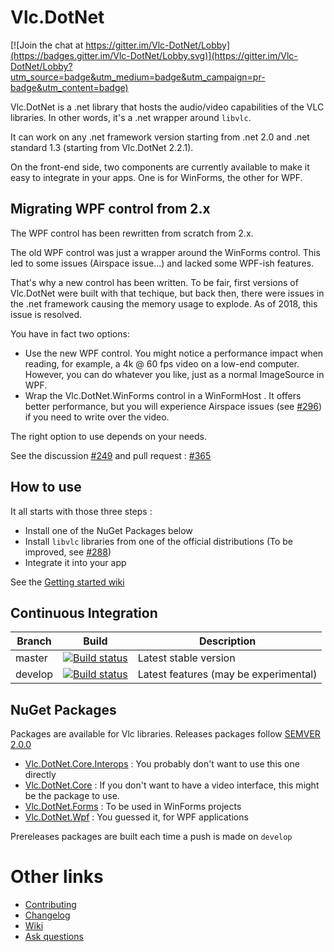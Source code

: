 Vlc.DotNet
==========

[![Join the chat at https://gitter.im/Vlc-DotNet/Lobby](https://badges.gitter.im/Vlc-DotNet/Lobby.svg)](https://gitter.im/Vlc-DotNet/Lobby?utm_source=badge&utm_medium=badge&utm_campaign=pr-badge&utm_content=badge)

Vlc.DotNet is a .net library that hosts the audio/video capabilities of the VLC libraries. In other words, it's a .net wrapper around `libvlc`.

It can work on any .net framework version starting from .net 2.0 and .net standard 1.3 (starting from Vlc.DotNet 2.2.1).

On the front-end side, two components are currently available to make it easy to integrate in your apps. One is for WinForms, the other for WPF.

Migrating WPF control from 2.x
----------

The WPF control has been rewritten from scratch from 2.x.

The old WPF control was just a wrapper around the WinForms control.
This led to some issues (Airspace issue...) and lacked some WPF-ish features.

That's why a new control has been written. To be fair, first versions of Vlc.DotNet
were built with that techique, but back then, there were issues in the .net framework
causing the memory usage to explode. As of 2018, this issue is resolved.

You have in fact two options:
- Use the new WPF control. You might notice a performance impact when reading, for example, a 4k @ 60 fps video on a low-end computer. However, you can do whatever you like, just as a normal ImageSource in WPF.
- Wrap the Vlc.DotNet.WinForms control in a WinFormHost . It offers better performance, but you will experience Airspace issues (see [#296](https://github.com/ZeBobo5/Vlc.DotNet/issues/296)) if you need to write over the video.

The right option to use depends on your needs.

See the discussion [#249](https://github.com/ZeBobo5/Vlc.DotNet/issue/249) and pull request : [#365](https://github.com/ZeBobo5/Vlc.DotNet/pull/365)


How to use
----------
It all starts with those three steps :
- Install one of the NuGet Packages below
- Install `libvlc` libraries from one of the official distributions (To be improved, see [#288](https://github.com/ZeBobo5/Vlc.DotNet/issues/288))
- Integrate it into your app

See the [Getting started wiki](https://github.com/ZeBobo5/Vlc.DotNet/wiki/Getting-started)

Continuous Integration
----------------------


Branch | Build | Description
--- | --- | ---
master | [![Build status](https://ci.appveyor.com/api/projects/status/lkx1ojkcgq51yfro/branch/master?svg=true)](https://ci.appveyor.com/project/ZeBobo5/vlc-dotnet/branch/master) | Latest stable version
develop | [![Build status](https://ci.appveyor.com/api/projects/status/lkx1ojkcgq51yfro/branch/develop?svg=true)](https://ci.appveyor.com/project/ZeBobo5/vlc-dotnet/branch/develop) | Latest features (may be experimental)

NuGet Packages
--------------
Packages are available for Vlc libraries. Releases packages follow [SEMVER 2.0.0](http://semver.org/)

- [Vlc.DotNet.Core.Interops](https://www.nuget.org/packages/Vlc.DotNet.Core.Interops/) : You probably don't want to use this one directly
- [Vlc.DotNet.Core](https://www.nuget.org/packages/Vlc.DotNet.Core/) : If you don't want to have a video interface, this might be the package to use.
- [Vlc.DotNet.Forms](https://www.nuget.org/packages/Vlc.DotNet.Forms/) : To be used in WinForms projects
- [Vlc.DotNet.Wpf](https://www.nuget.org/packages/Vlc.DotNet.Wpf/) : You guessed it, for WPF applications

Prereleases packages are built each time a push is made on `develop`

# Other links

- [Contributing](https://github.com/ZeBobo5/Vlc.DotNet/blob/develop/.github/CONTRIBUTING.md)
- [Changelog](https://github.com/ZeBobo5/Vlc.DotNet/blob/develop/CHANGELOG.md)
- [Wiki](https://github.com/ZeBobo5/Vlc.DotNet/wiki)
- [Ask questions](https://gitter.im/Vlc-DotNet/Lobby)
